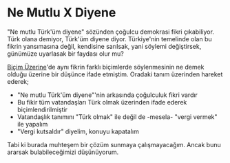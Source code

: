 # Ne Mutlu X Diyene

"Ne mutlu Türk'üm diyene" sözünden çoğulcu demokrasi fikri çıkabiliyor. Türk
olana demiyor, Türk'üm diyene diyor. Türkiye'nin temelinde olan bu fikrin
yansımasına değil, kendisine sarılsak, yani söylemi değiştirsek, günümüze
uyarlasak bir faydası olur mu?

[Biçim Üzerine](bicim-uzerine.md)'de aynı fikrin farklı biçimlerde söylenmesinin
ne demek olduğu üzerine bir düşünce ifade etmiştim. Oradaki tanım üzerinden
hareket ederek;

- "Ne mutlu Türk'üm diyene"'nin arkasında çoğulculuk fikri vardır
- Bu fikir tüm vatandaşları Türk olmak üzerinden ifade ederek
  biçimlendirilmiştir
- Vatandaşlık tanımını "Türk olmak" ile değil de -mesela- "vergi vermek" ile
  yapalım
- "Vergi kutsaldır" diyelim, konuyu kapatalım

Tabi ki burada muhteşem bir çözüm sunmaya çalışmayacağım. Ancak bunu ararsak
bulabileceğimizi düşünüyorum.
